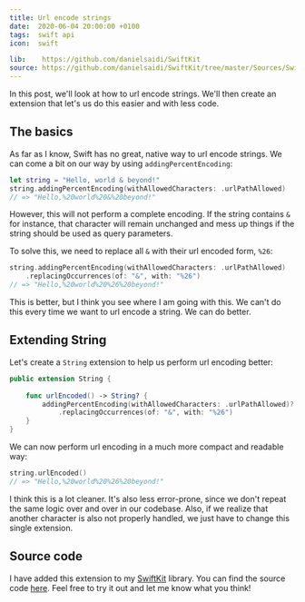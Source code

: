 ```yaml
---
title: Url encode strings
date:  2020-06-04 20:00:00 +0100
tags:  swift api
icon:  swift

lib:    https://github.com/danielsaidi/SwiftKit
source: https://github.com/danielsaidi/SwiftKit/tree/master/Sources/SwiftKit/Extensions/String
---
```


In this post, we'll look at how to url encode strings. We'll then create an extension that let's us do this easier and with less code.


## The basics

As far as I know, Swift has no great, native way to url encode strings. We can come a bit on our way by using `addingPercentEncoding`:

```swift
let string = "Hello, world & beyond!"
string.addingPercentEncoding(withAllowedCharacters: .urlPathAllowed)
// => "Hello,%20world%20&%20beyond!"
```

However, this will not perform a complete encoding. If the string contains `&` for instance, that character will remain unchanged and mess up things if the string should be used as query parameters.

To solve this, we need to replace all `&` with their url encoded form, `%26`:

```swift
string.addingPercentEncoding(withAllowedCharacters: .urlPathAllowed)
    .replacingOccurrences(of: "&", with: "%26")
// => "Hello,%20world%20%26%20beyond!"
```

This is better, but I think you see where I am going with this. We can't do this every time we want to url encode a string. We can do better.


## Extending String

Let's create a `String` extension to help us perform url encoding better:

```swift
public extension String {
    
    func urlEncoded() -> String? {
        addingPercentEncoding(withAllowedCharacters: .urlPathAllowed)?
            .replacingOccurrences(of: "&", with: "%26")
    }
}
```

We can now perform url encoding in a much more compact and readable way:

```swift
string.urlEncoded()
// => "Hello,%20world%20%26%20beyond!"
```

I think this is a lot cleaner. It's also less error-prone, since we don't repeat the same logic over and over in our codebase. Also, if we realize that another character is also not properly handled, we just have to change this single extension.


## Source code

I have added this extension to my [SwiftKit]({{page.lib}}) library. You can find the source code [here]({{page.source}}). Feel free to try it out and let me know what you think!